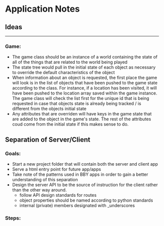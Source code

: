 # Application Notes

## Ideas
---

### Game:
* The game class should be an instance of a world containing the state of all of the things that are related to the world being played
* The state tree would pull in the initial state of each object as necessary to override the default characteristics of the object
* When information about an object is requested, the first place the game will look is in the list of objects that have been pushed to the game state according to the class.  For instance, if a location has been visited, it will have been pushed to the location array saved within the game instance.  The game class will check the list first for the unique id that is being requested in case that objects state is already being tracked / is different from the objects initial state
* Any attributes that are overriden will have keys in the game state that are added to the object in the game's state.  The rest of the attributes coud come from the initial state if this makes sense to do.

## Separation of Server/Client
### Goals:
* Start a new project folder that will contain both the server and client app
* Serve a html entry point for future app/apps
* Take note of the patterns used in BBY apps in order to gain a better understanding of this separation
* Design the server API to be the source of instruction for the client rather than the other way around.
    * follow API design standards for routes
    * object properties should be named according to python standards
    * internal (private) members designated with _underscores
### Steps:
